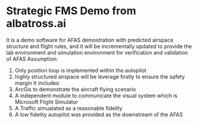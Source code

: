# Strategic FMS Demo from albatross.ai
It is a demo software for AFAS demostration with predicted airspace structure and flight rules,
and it will be incrementally updated to provide the lab environment and simulation environment for verification and validation of AFAS
Assumption:
1. Only position loop is implemented within the autopilot
2. highly structured airspace will be leverage firstly to ensure the safety margin
It includes:
1. ArcGis to demonstrate the aircraft flying scenario
2. A independent module to communicate the visual system which is Microsoft Flight Simulator
3. A Traffic simualated as a reasonable fidelity
4. A low fidelity autopilot was provided as the downstream of the AFAS

